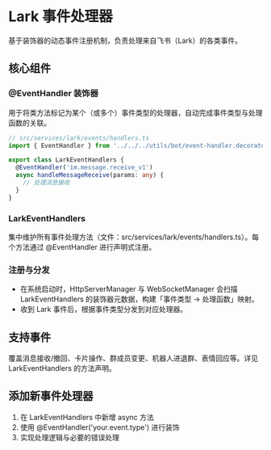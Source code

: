 # Lark 事件处理器

基于装饰器的动态事件注册机制，负责处理来自飞书（Lark）的各类事件。

## 核心组件

### @EventHandler 装饰器

用于将类方法标记为某个（或多个）事件类型的处理器，自动完成事件类型与处理函数的关联。

```typescript
// src/services/lark/events/handlers.ts
import { EventHandler } from '../../../utils/bot/event-handler.decorator';

export class LarkEventHandlers {
  @EventHandler('im.message.receive_v1')
  async handleMessageReceive(params: any) {
    // 处理消息接收
  }
}
```

### LarkEventHandlers

集中维护所有事件处理方法（文件：src/services/lark/events/handlers.ts）。每个方法通过 @EventHandler 进行声明式注册。

### 注册与分发

- 在系统启动时，HttpServerManager 与 WebSocketManager 会扫描 LarkEventHandlers 的装饰器元数据，构建「事件类型 -> 处理函数」映射。
- 收到 Lark 事件后，根据事件类型分发到对应处理器。

## 支持事件

覆盖消息接收/撤回、卡片操作、群成员变更、机器人进退群、表情回应等。详见 LarkEventHandlers 的方法声明。

## 添加新事件处理器

1. 在 LarkEventHandlers 中新增 async 方法
2. 使用 @EventHandler('your.event.type') 进行装饰
3. 实现处理逻辑与必要的错误处理
